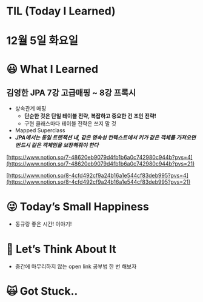 # TIL (Today I Learned)

# 12월 5일 화요일

# 😃 What I Learned

## 김영한 JPA 7강 고급매핑 ~ 8강 프록시

- 상속관계 매핑
    - **단순한 것은 단일 테이블 전략, 복잡하고 중요한 건 조인 전략!**
    - 구현 클래스마다 테이블 전략은 쓰지 말 것
- Mapped Superclass
- ***JPA에서는 동일 트랜잭션 내, 같은 영속성 컨텍스트에서 키가 같은 객체를 가져오면 반드시 같은 객체임을 보장해줘야 한다***

[https://www.notion.so/7-48620eb9079d4fb1b6a0c742980c944b?pvs=4](https://www.notion.so/7-48620eb9079d4fb1b6a0c742980c944b?pvs=21)

[https://www.notion.so/8-4cfd492cf9a24b16a1e544cf83deb995?pvs=4](https://www.notion.so/8-4cfd492cf9a24b16a1e544cf83deb995?pvs=21)

# 😜 Today’s Small Happiness

- 동규랑 좋은 시간! 이야기!

# 🧐 Let’s Think About It

- 중간에 마무리하지 않는 open link 공부법 한 번 해보자

# 🙀 Got Stuck..